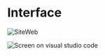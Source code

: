 # Interface

<img src="https://cdn.discordapp.com/attachments/831614828719898655/853255437025804308/unknown.png" alt="SiteWeb"></a>


<img src= "https://cdn.discordapp.com/attachments/831614828719898655/853255972126851082/unknown.png" alt= "Screen on visual studio code"></a> 
